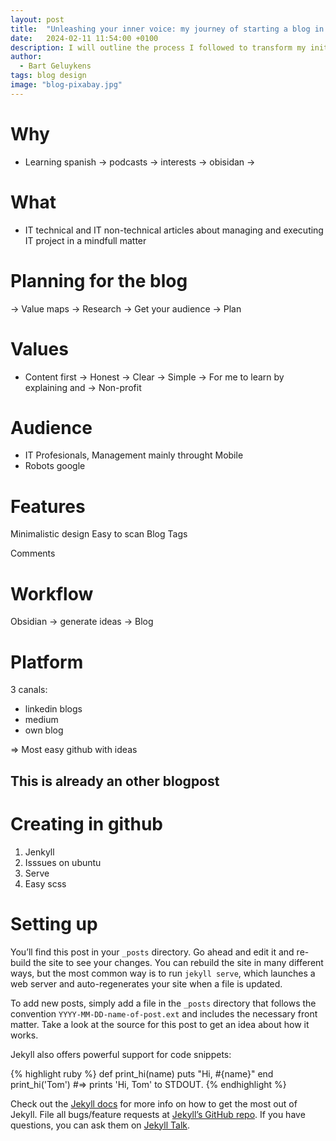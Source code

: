 ```yaml
---
layout: post
title:  "Unleashing your inner voice: my journey of starting a blog in 2024"
date:   2024-02-11 11:54:00 +0100
description: I will outline the process I followed to transform my initial idea into a fully realized blog. Discover how to efficiently establish a brand new blog within a matter of days, rather than the usual timeframe of weeks.
author:
  - Bart Geluykens
tags: blog design
image: "blog-pixabay.jpg"
---
```


# Why

- Learning spanish -> podcasts -> interests -> obisidan ->

# What

- IT technical and IT non-technical articles about managing and executing IT project in a mindfull matter

# Planning for the blog

-> Value maps
-> Research
-> Get your audience
-> Plan


# Values

- Content first -> Honest -> Clear -> Simple -> For me to learn by explaining and -> Non-profit

# Audience

- IT Profesionals, Management mainly throught Mobile
- Robots google

# Features

Minimalistic design
Easy to scan
Blog
Tags

Comments

# Workflow

Obsidian -> generate ideas -> Blog

# Platform

3 canals:

- linkedin blogs
- medium
- own blog

=> Most easy github with ideas


## This is already an other blogpost

# Creating in github

1. Jenkyll
2. Isssues on ubuntu
3. Serve
4. Easy scss


# Setting up


You’ll find this post in your `_posts` directory. Go ahead and edit it and re-build the site to see your changes. You can rebuild the site in many different ways, but the most common way is to run `jekyll serve`, which launches a web server and auto-regenerates your site when a file is updated.

To add new posts, simply add a file in the `_posts` directory that follows the convention `YYYY-MM-DD-name-of-post.ext` and includes the necessary front matter. Take a look at the source for this post to get an idea about how it works.

Jekyll also offers powerful support for code snippets:

{% highlight ruby %}
def print_hi(name)
  puts "Hi, #{name}"
end
print_hi('Tom')
#=> prints 'Hi, Tom' to STDOUT.
{% endhighlight %}

Check out the [Jekyll docs][jekyll-docs] for more info on how to get the most out of Jekyll. File all bugs/feature requests at [Jekyll’s GitHub repo][jekyll-gh]. If you have questions, you can ask them on [Jekyll Talk][jekyll-talk].

[jekyll-docs]: https://jekyllrb.com/docs/home
[jekyll-gh]:   https://github.com/jekyll/jekyll
[jekyll-talk]: https://talk.jekyllrb.com/
